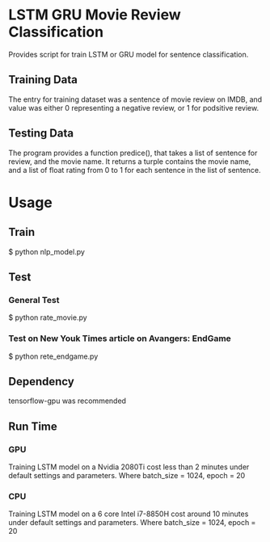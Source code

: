 # LSTM GRU Movie Review Classification
Provides script for train LSTM or GRU model for sentence classification.

## Training Data
The entry for training dataset was a sentence of movie review on IMDB, and value was either 0 representing a negative review, or 1 for podsitive review. 

## Testing Data
The program provides a function predice(), that takes a list of sentence for review, and the movie name. It returns a turple contains the movie name, and a list of float rating from 0 to 1 for each sentence in the list of sentence.


# Usage
## Train
$ python nlp_model.py

## Test
### General Test
$ python rate_movie.py

### Test on New Youk Times article on Avangers: EndGame
$ python rete_endgame.py

## Dependency
tensorflow-gpu was recommended

## Run Time
### GPU
Training LSTM model on a Nvidia 2080Ti cost less than 2 minutes under default settings and parameters. Where batch_size = 1024, epoch = 20

### CPU
Training LSTM model on a 6 core Intel i7-8850H cost around 10 minutes under default settings and parameters. Where batch_size = 1024, epoch = 20
